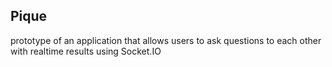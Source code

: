 Pique
---
prototype of an application that allows users to ask questions to each other with realtime results using Socket.IO
